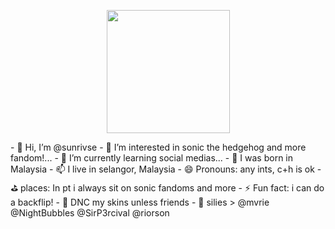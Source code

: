 <p align="center">
<img src="https://media.discordapp
.net/attachments//1196764336656502797
/123643988520491071/Untitled84
_20240505051018.png?ex=663803e0&is=
6636b260&hm=af15cb660ac8fdc84d56427023
bb9211a331a24630fb4c1be6db9a28c7ff6c0f&
"<width="197" height="197">
</p>
- 👋 Hi, I’m @sunrivse
- 👀 I’m interested in sonic the hedgehog and more fandom!...
- 🌱 I’m currently learning social medias...
- 💞️ I was born in Malaysia
- 📫 I live in selangor, Malaysia 
- 😄 Pronouns: any ints, c+h is ok
- ⛳ places: In pt i always sit on sonic fandoms and more
- ⚡ Fun fact: i can do a backflip!
- 🚫 DNC my skins unless friends
- 🎉 silies > @mvrie @NightBubbles @SirP3rcival @riorson

